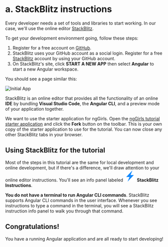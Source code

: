 # a. StackBlitz instructions

Every developer needs a set of tools and libraries to start working. In our case, we'll use the online editor [StackBlitz](https://stackblitz.com/).

To get your development environment going, follow these steps:

1. Register for a free account on [GitHub](https://github.com/).
2. StackBlitz uses your GitHub account as a social login. Register for a free [StackBlitz](https://stackblitz.com) account by using your GitHub account.
3. On StackBlitz's site, click **START A NEW APP** then select **Angular** to start a new Angular workspace.

You should see a page similar this:

![Initial App](https://github.com/ng-girls/todo-list-tutorial/raw/stackblitz/assets/initial-app-stackblitz.png)

StackBlitz is an online editor that provides all the functionality of an online **IDE** by bundling **Visual Studio Code**, the **Angular CLI**, and a preview mode of your application together.

We want to use the starter application for ngGirls. Open the [ngGirls tutorial starter application](https://stackblitz.com/github/ng-girls/todo-list-tutorial/tree/master/examples/01-installations) and click the **Fork** button on the toolbar. This is your own copy of the starter application to use for the tutorial. You can now close any other StackBlitz tabs in your browser.

## Using StackBlitz for the tutorial

Most of the steps in this tutorial are the same for local development and online development, but if there's a difference, we'll draw attention to your online editor instructions. You'll see an info panel labeled ![](../../.gitbook/assets/stackblitz-hint.svg) **StackBlitz Instructions**.

**You do not have a terminal to run Angular CLI commands**. StackBlitz supports Angular CLI commands in the user interface. Whenever you see instructions to type a command in the terminal, you will see a StackBlitz instruction info panel to walk you through that command.

## Congratulations!

You have a running Angular application and are all ready to start developing!

